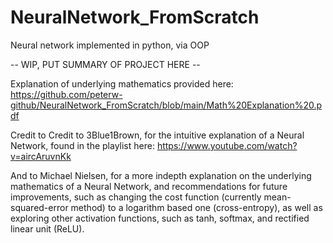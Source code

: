 # NeuralNetwork_FromScratch
Neural network implemented in python, via OOP

-- WIP, PUT SUMMARY OF PROJECT HERE --



Explanation of underlying mathematics provided here:
https://github.com/peterw-github/NeuralNetwork_FromScratch/blob/main/Math%20Explanation%20.pdf



Credit to Credit to 3Blue1Brown, for the intuitive explanation of a Neural Network, found in the playlist here:
https://www.youtube.com/watch?v=aircAruvnKk

And to Michael Nielsen, for a more indepth explanation on the underlying mathematics of a Neural Network, and recommendations for future improvements, such as 
changing the cost function (currently mean-squared-error method) to a logarithm based one (cross-entropy), as well as exploring other activation functions, such as 
tanh, softmax, and rectified linear unit (ReLU).
